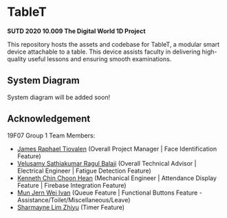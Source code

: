 # TableT

**SUTD 2020 10.009 The Digital World 1D Project**

This repository hosts the assets and codebase for TableT, a modular smart device attachable to a table. This device assists faculty in delivering high-quality useful lessons and ensuring smooth examinations.

## System Diagram

System diagram will be added soon!

## Acknowledgement

19F07 Group 1 Team Members:
- [James Raphael Tiovalen](https://github.com/jamestiotio) (Overall Project Manager | Face Identification Feature)
- [Velusamy Sathiakumar Ragul Balaji](https://github.com/ragulbalaji) (Overall Technical Advisor | Electrical Engineer | Fatigue Detection Feature)
- [Kenneth Chin Choon Hean](https://github.com/UrFriendKen) (Mechanical Engineer | Attendance Display Feature | Firebase Integration Feature)
- [Mun Jern Wei Ivan](https://github.com/monkeychimpanzee) (Queue Feature | Functional Buttons Feature - Assistance/Toilet/Miscellaneous/Leave)
- [Sharmayne Lim Zhiyu](https://github.com/sl194) (Timer Feature)
